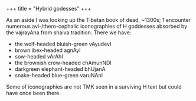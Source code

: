 +++
title = "Hybrid godesses"
+++

As an aside I was looking up the Tibetan book of dead, ~1300s; 1 encounter numerous avi-/thero-cephalic iconographies of H goddesses absorbed by the vajrayAna from shaiva tradition. There we have: 

- the wolf-headed bluish-green vAyudevI
- brown ibex-headed agnAyI
- sow-headed vArAhI
- the brownish crow-headed chAmunNDI
- darkgreen elephant-headed bhUjanA
- snake-headed blue-green varuNAnI

Some of iconographies are not TMK seen in a surviving H text but could have once been there.